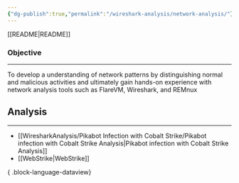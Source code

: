 ```yaml
---
{"dg-publish":true,"permalink":"/wireshark-analysis/network-analysis/"}
---
```


[[README\|README]]
### Objective
---
To develop a understanding of network patterns by distinguishing normal and malicious activities and ultimately gain hands-on experience with network analysis tools such as FlareVM, Wireshark, and REMnux
## Analysis
---
- [[WiresharkAnalysis/Pikabot Infection with Cobalt Strike/Pikabot infection with Cobalt Strike Analysis\|Pikabot infection with Cobalt Strike Analysis]]
- [[WebStrike\|WebStrike]]

{ .block-language-dataview}

